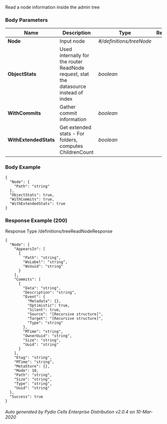 






 
Read a node information inside the admin tree  


### Body Parameters

Name | Description | Type | Required
---|---|---|---
**Node** | Input node | _#/definitions/treeNode_ |   
**ObjectStats** | Used internally for the router ReadNode request, stat the datasource instead of index | _boolean_ |   
**WithCommits** | Gather commit information | _boolean_ |   
**WithExtendedStats** | Get extended stats - For folders, computes ChildrenCount | _boolean_ |   


### Body Example
```
{
  "Node": {
    "Path": "string"
  },
  "ObjectStats": true,
  "WithCommits": true,
  "WithExtendedStats": true
}
```






### Response Example (200)
Response Type /definitions/treeReadNodeResponse

```
{
  "Node": {
    "AppearsIn": [
      {
        "Path": "string",
        "WsLabel": "string",
        "WsUuid": "string"
      }
    ],
    "Commits": [
      {
        "Data": "string",
        "Description": "string",
        "Event": {
          "Metadata": {},
          "Optimistic": true,
          "Silent": true,
          "Source": "[Recursive structure]",
          "Target": "[Recursive structure]",
          "Type": "string"
        },
        "MTime": "string",
        "OwnerUuid": "string",
        "Size": "string",
        "Uuid": "string"
      }
    ],
    "Etag": "string",
    "MTime": "string",
    "MetaStore": {},
    "Mode": 10,
    "Path": "string",
    "Size": "string",
    "Type": "string",
    "Uuid": "string"
  },
  "Success": true
}
```




###### Auto generated by Pydio Cells Enterprise Distribution v2.0.4 on 10-Mar-2020
